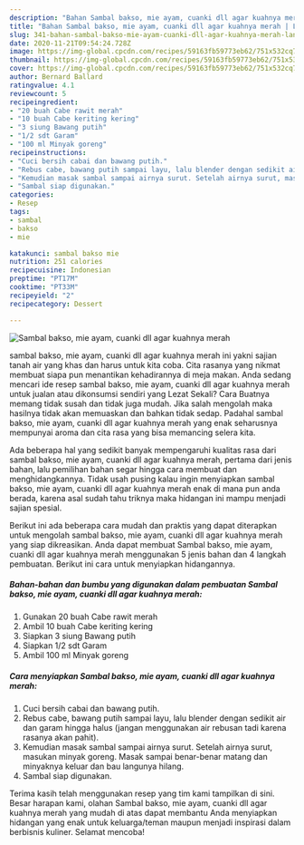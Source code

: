 ```yaml
---
description: "Bahan Sambal bakso, mie ayam, cuanki dll agar kuahnya merah | Langkah Membuat Sambal bakso, mie ayam, cuanki dll agar kuahnya merah Yang Bikin Ngiler"
title: "Bahan Sambal bakso, mie ayam, cuanki dll agar kuahnya merah | Langkah Membuat Sambal bakso, mie ayam, cuanki dll agar kuahnya merah Yang Bikin Ngiler"
slug: 341-bahan-sambal-bakso-mie-ayam-cuanki-dll-agar-kuahnya-merah-langkah-membuat-sambal-bakso-mie-ayam-cuanki-dll-agar-kuahnya-merah-yang-bikin-ngiler
date: 2020-11-21T09:54:24.728Z
image: https://img-global.cpcdn.com/recipes/59163fb59773eb62/751x532cq70/sambal-bakso-mie-ayam-cuanki-dll-agar-kuahnya-merah-foto-resep-utama.jpg
thumbnail: https://img-global.cpcdn.com/recipes/59163fb59773eb62/751x532cq70/sambal-bakso-mie-ayam-cuanki-dll-agar-kuahnya-merah-foto-resep-utama.jpg
cover: https://img-global.cpcdn.com/recipes/59163fb59773eb62/751x532cq70/sambal-bakso-mie-ayam-cuanki-dll-agar-kuahnya-merah-foto-resep-utama.jpg
author: Bernard Ballard
ratingvalue: 4.1
reviewcount: 5
recipeingredient:
- "20 buah Cabe rawit merah"
- "10 buah Cabe keriting kering"
- "3 siung Bawang putih"
- "1/2 sdt Garam"
- "100 ml Minyak goreng"
recipeinstructions:
- "Cuci bersih cabai dan bawang putih."
- "Rebus cabe, bawang putih sampai layu, lalu blender dengan sedikit air dan garam hingga halus (jangan menggunakan air rebusan tadi karena rasanya akan pahit)."
- "Kemudian masak sambal sampai airnya surut. Setelah airnya surut, masukan minyak goreng. Masak sampai benar-benar matang dan minyaknya keluar dan bau langunya hilang."
- "Sambal siap digunakan."
categories:
- Resep
tags:
- sambal
- bakso
- mie

katakunci: sambal bakso mie 
nutrition: 251 calories
recipecuisine: Indonesian
preptime: "PT17M"
cooktime: "PT33M"
recipeyield: "2"
recipecategory: Dessert

---
```



![Sambal bakso, mie ayam, cuanki dll agar kuahnya merah](https://img-global.cpcdn.com/recipes/59163fb59773eb62/751x532cq70/sambal-bakso-mie-ayam-cuanki-dll-agar-kuahnya-merah-foto-resep-utama.jpg)


sambal bakso, mie ayam, cuanki dll agar kuahnya merah ini yakni sajian tanah air yang khas dan harus untuk kita coba. Cita rasanya yang nikmat membuat siapa pun menantikan kehadirannya di meja makan.
Anda sedang mencari ide resep sambal bakso, mie ayam, cuanki dll agar kuahnya merah untuk jualan atau dikonsumsi sendiri yang Lezat Sekali? Cara Buatnya memang tidak susah dan tidak juga mudah. Jika salah mengolah maka hasilnya tidak akan memuaskan dan bahkan tidak sedap. Padahal sambal bakso, mie ayam, cuanki dll agar kuahnya merah yang enak seharusnya mempunyai aroma dan cita rasa yang bisa memancing selera kita.



Ada beberapa hal yang sedikit banyak mempengaruhi kualitas rasa dari sambal bakso, mie ayam, cuanki dll agar kuahnya merah, pertama dari jenis bahan, lalu pemilihan bahan segar hingga cara membuat dan menghidangkannya. Tidak usah pusing kalau ingin menyiapkan sambal bakso, mie ayam, cuanki dll agar kuahnya merah enak di mana pun anda berada, karena asal sudah tahu triknya maka hidangan ini mampu menjadi sajian spesial.


Berikut ini ada beberapa cara mudah dan praktis yang dapat diterapkan untuk mengolah sambal bakso, mie ayam, cuanki dll agar kuahnya merah yang siap dikreasikan. Anda dapat membuat Sambal bakso, mie ayam, cuanki dll agar kuahnya merah menggunakan 5 jenis bahan dan 4 langkah pembuatan. Berikut ini cara untuk menyiapkan hidangannya.

<!--inarticleads1-->

##### Bahan-bahan dan bumbu yang digunakan dalam pembuatan Sambal bakso, mie ayam, cuanki dll agar kuahnya merah:

1. Gunakan 20 buah Cabe rawit merah
1. Ambil 10 buah Cabe keriting kering
1. Siapkan 3 siung Bawang putih
1. Siapkan 1/2 sdt Garam
1. Ambil 100 ml Minyak goreng




<!--inarticleads2-->

##### Cara menyiapkan Sambal bakso, mie ayam, cuanki dll agar kuahnya merah:

1. Cuci bersih cabai dan bawang putih.
1. Rebus cabe, bawang putih sampai layu, lalu blender dengan sedikit air dan garam hingga halus (jangan menggunakan air rebusan tadi karena rasanya akan pahit).
1. Kemudian masak sambal sampai airnya surut. Setelah airnya surut, masukan minyak goreng. Masak sampai benar-benar matang dan minyaknya keluar dan bau langunya hilang.
1. Sambal siap digunakan.




Terima kasih telah menggunakan resep yang tim kami tampilkan di sini. Besar harapan kami, olahan Sambal bakso, mie ayam, cuanki dll agar kuahnya merah yang mudah di atas dapat membantu Anda menyiapkan hidangan yang enak untuk keluarga/teman maupun menjadi inspirasi dalam berbisnis kuliner. Selamat mencoba!

